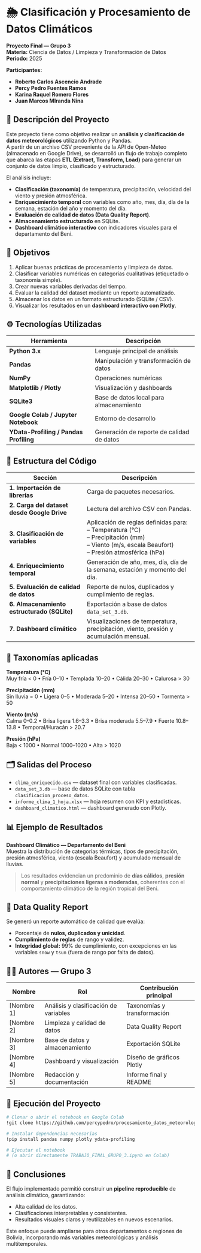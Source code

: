 # 🌦️ Clasificación y Procesamiento de Datos Climáticos  
**Proyecto Final — Grupo 3**  
**Materia:** Ciencia de Datos / Limpieza y Transformación de Datos  
**Periodo:** 2025  

**Participantes:**
- **Roberto Carlos Ascencio Andrade**  
- **Percy Pedro Fuentes Ramos**  
- **Karina Raquel Romero Flores**
- **Juan Marcos MIranda Nina**


## 📘 Descripción del Proyecto
Este proyecto tiene como objetivo realizar un **análisis y clasificación de datos meteorológicos** utilizando Python y Pandas.  
A partir de un archivo CSV proveniente de la API de Open-Meteo (almacenado en Google Drive), se desarrolló un flujo de trabajo completo que abarca las etapas **ETL (Extract, Transform, Load)** para generar un conjunto de datos limpio, clasificado y estructurado.

El análisis incluye:
- **Clasificación (taxonomía)** de temperatura, precipitación, velocidad del viento y presión atmosférica.  
- **Enriquecimiento temporal** con variables como año, mes, día, día de la semana, estación del año y momento del día.  
- **Evaluación de calidad de datos (Data Quality Report)**.  
- **Almacenamiento estructurado** en SQLite.  
- **Dashboard climático interactivo** con indicadores visuales para el departamento del Beni.

## 🧠 Objetivos
1. Aplicar buenas prácticas de procesamiento y limpieza de datos.  
2. Clasificar variables numéricas en categorías cualitativas (etiquetado o taxonomía simple).  
3. Crear nuevas variables derivadas del tiempo.  
4. Evaluar la calidad del dataset mediante un reporte automatizado.  
5. Almacenar los datos en un formato estructurado (SQLite / CSV).  
6. Visualizar los resultados en un **dashboard interactivo con Plotly**.

## ⚙️ Tecnologías Utilizadas
| Herramienta | Descripción |
|--------------|-------------|
| **Python 3.x** | Lenguaje principal de análisis |
| **Pandas** | Manipulación y transformación de datos |
| **NumPy** | Operaciones numéricas |
| **Matplotlib / Plotly** | Visualización y dashboards |
| **SQLite3** | Base de datos local para almacenamiento |
| **Google Colab / Jupyter Notebook** | Entorno de desarrollo |
| **YData-Profiling / Pandas Profiling** | Generación de reporte de calidad de datos |

## 🧩 Estructura del Código
| Sección | Descripción |
|----------|-------------|
| **1. Importación de librerías** | Carga de paquetes necesarios. |
| **2. Carga del dataset desde Google Drive** | Lectura del archivo CSV con Pandas. |
| **3. Clasificación de variables** | Aplicación de reglas definidas para: <br>– Temperatura (°C) <br>– Precipitación (mm) <br>– Viento (m/s, escala Beaufort) <br>– Presión atmosférica (hPa) |
| **4. Enriquecimiento temporal** | Generación de año, mes, día, día de la semana, estación y momento del día. |
| **5. Evaluación de calidad de datos** | Reporte de nulos, duplicados y cumplimiento de reglas. |
| **6. Almacenamiento estructurado (SQLite)** | Exportación a base de datos `data_set_3.db`. |
| **7. Dashboard climático** | Visualizaciones de temperatura, precipitación, viento, presión y acumulación mensual. |

## 🧮 Taxonomías aplicadas

**Temperatura (°C)**  
Muy fría < 0 • Fría 0–10 • Templada 10–20 • Cálida 20–30 • Calurosa > 30  

**Precipitación (mm)**  
Sin lluvia = 0 • Ligera 0–5 • Moderada 5–20 • Intensa 20–50 • Tormenta > 50  

**Viento (m/s)**  
Calma 0–0.2 • Brisa ligera 1.6–3.3 • Brisa moderada 5.5–7.9 • Fuerte 10.8–13.8 • Temporal/Huracán > 20.7  

**Presión (hPa)**  
Baja < 1000 • Normal 1000–1020 • Alta > 1020  

## 🗂️ Salidas del Proceso
- `clima_enriquecido.csv` — dataset final con variables clasificadas.  
- `data_set_3.db` — base de datos SQLite con tabla `clasificacion_proceso_datos`.  
- `informe_clima_1_hoja.xlsx` — hoja resumen con KPI y estadísticas.  
- `dashboard_climatico.html` — dashboard generado con Plotly.  

## 📊 Ejemplo de Resultados
**Dashboard Climático — Departamento del Beni**  
Muestra la distribución de categorías térmicas, tipos de precipitación, presión atmosférica, viento (escala Beaufort) y acumulado mensual de lluvias.

> Los resultados evidencian un predominio de **días cálidos**, **presión normal** y **precipitaciones ligeras a moderadas**, coherentes con el comportamiento climático de la región tropical del Beni.

## 🧾 Data Quality Report
Se generó un reporte automático de calidad que evalúa:
- Porcentaje de **nulos, duplicados y unicidad**.  
- **Cumplimiento de reglas** de rango y validez.  
- **Integridad global:** 99% de cumplimiento, con excepciones en las variables `snow` y `tsun` (fuera de rango por falta de datos).

## 🧑‍💻 Autores — Grupo 3
| Nombre | Rol | Contribución principal |
|---------|------|-----------------------|
| [Nombre 1] | Análisis y clasificación de variables | Taxonomías y transformación |
| [Nombre 2] | Limpieza y calidad de datos | Data Quality Report |
| [Nombre 3] | Base de datos y almacenamiento | Exportación SQLite |
| [Nombre 4] | Dashboard y visualización | Diseño de gráficos Plotly |
| [Nombre 5] | Redacción y documentación | Informe final y README |

## 🚀 Ejecución del Proyecto
```bash
# Clonar o abrir el notebook en Google Colab
!git clone https://github.com/percypedro/procesamiento_datos_meteorologicos_grupo_3.git

# Instalar dependencias necesarias
!pip install pandas numpy plotly ydata-profiling

# Ejecutar el notebook
# (o abrir directamente TRABAJO_FINAL_GRUPO_3.ipynb en Colab)
```

## 🧭 Conclusiones
El flujo implementado permitió construir un **pipeline reproducible** de análisis climático, garantizando:
- Alta calidad de los datos.
- Clasificaciones interpretables y consistentes.
- Resultados visuales claros y reutilizables en nuevos escenarios.

Este enfoque puede ampliarse para otros departamentos o regiones de Bolivia, incorporando más variables meteorológicas y análisis multitemporales.
